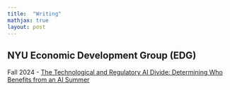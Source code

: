 ```yaml
---
title:  "Writing"
mathjax: true
layout: post
---
```

## NYU Economic Development Group (EDG)

Fall 2024 - [The Technological and Regulatory AI Divide: Determining Who Benefits from an AI Summer](https://www.nyusternedg.org/editorial/the-technological-and-regulatory-ai-divide-determining-who-benefits-from-an-ai-summer)
